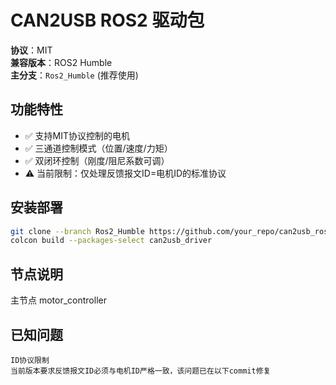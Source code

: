 <!--
 * @Author: SL8620
 * @Date: 2025-07-25 22:23:57
 * @LastEditTime: 2025-07-25 22:27:58
 * @LastEditors: SL8620
 * @Description: 
 * @FilePath: \ros2_usb2can_motor_controller\Readme.md
 * 
-->
# CAN2USB ROS2 驱动包

**协议**：MIT  
**兼容版本**：ROS2 Humble  
**主分支**：`Ros2_Humble` (推荐使用)

## 功能特性
- ✅ 支持MIT协议控制的电机
- ✅ 三通道控制模式（位置/速度/力矩）
- ✅ 双闭环控制（刚度/阻尼系数可调）
- ⚠️ 当前限制：仅处理反馈报文ID=电机ID的标准协议

## 安装部署
```bash
git clone --branch Ros2_Humble https://github.com/your_repo/can2usb_ros2.git
colcon build --packages-select can2usb_driver
```

## 节点说明
主节点 motor_controller

## 已知问题

    ​​ID协议限制​​
    当前版本要求反馈报文ID必须与电机ID严格一致，该问题已在以下commit修复
